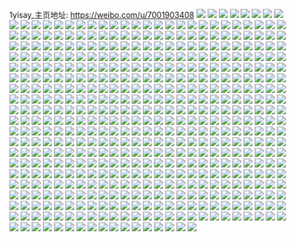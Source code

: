 1yisay_主页地址: https://weibo.com/u/7001903408 
![](https://wx4.sinaimg.cn/mw2000/007DRgVWly1h9e0rcj2iqj31401e00wy.jpg) 
![](https://wx4.sinaimg.cn/mw2000/007DRgVWly1h9e0rd3h8pj31401e0443.jpg) 
![](https://wx4.sinaimg.cn/mw2000/007DRgVWly1h9e0t2aoaij30k00zkade.jpg) 
![](https://wx4.sinaimg.cn/mw2000/007DRgVWly1h909vuwu9wj30u00skdhe.jpg) 
![](https://wx4.sinaimg.cn/mw2000/007DRgVWly1h8x9xl1dkmj30qo0qowiv.jpg) 
![](https://wx4.sinaimg.cn/mw2000/007DRgVWly1h8onwkuul0j31401hcqg7.jpg) 
![](https://wx4.sinaimg.cn/mw2000/007DRgVWly1h8onwn2ioaj30tu14ywrm.jpg) 
![](https://wx4.sinaimg.cn/mw2000/007DRgVWly1h8onwlxjo2j30xc18g7qh.jpg) 
![](https://wx4.sinaimg.cn/mw2000/007DRgVWly1h8co42f0lvj30u01hcdv7.jpg) 
![](https://wx4.sinaimg.cn/mw2000/007DRgVWly1h8ashjx0wzj31401e0162.jpg) 
![](https://wx4.sinaimg.cn/mw2000/007DRgVWly1h8ashns03cj31401e0ajj.jpg) 
![](https://wx4.sinaimg.cn/mw2000/007DRgVWly1h88gspnjqfj30yi22o1kx.jpg) 
![](https://wx4.sinaimg.cn/mw2000/007DRgVWly1h84tq9113fj32c0340u0y.jpg) 
![](https://wx4.sinaimg.cn/mw2000/007DRgVWly1h7hv8fp96gj30wo191wmm.jpg) 
![](https://wx4.sinaimg.cn/mw2000/007DRgVWly1h7hv6swrgej31901o0kjm.jpg) 
![](https://wx4.sinaimg.cn/mw2000/007DRgVWly1h7hv8fa1lnj30yi19danh.jpg) 
![](https://wx4.sinaimg.cn/mw2000/007DRgVWly1h7gsz0ck6wj30u01hcn00.jpg) 
![](https://wx4.sinaimg.cn/mw2000/007DRgVWly1h7gsyzr4hjj30u00vomyr.jpg) 
![](https://wx4.sinaimg.cn/mw2000/007DRgVWly1h7gsz23njtj30k00twab5.jpg) 
![](https://wx4.sinaimg.cn/mw2000/007DRgVWly1h7gszc2ti6j30tg1gcwne.jpg) 
![](https://wx4.sinaimg.cn/mw2000/007DRgVWly1h7c5nq9um5j30jg0jgjrk.jpg) 
![](https://wx4.sinaimg.cn/mw2000/007DRgVWly1h781n6wum4j30u01hc0tv.jpg) 
![](https://wx4.sinaimg.cn/mw2000/007DRgVWly1h781n7dhmjj31401e0q8q.jpg) 
![](https://wx4.sinaimg.cn/mw2000/007DRgVWly1h781nccl0rj30u01hcq4o.jpg) 
![](https://wx4.sinaimg.cn/mw2000/007DRgVWly1h6pol09ajsj30u01hcn4u.jpg) 
![](https://wx4.sinaimg.cn/mw2000/007DRgVWly1h6hjgfhw4ej30pj19dmxn.jpg) 
![](https://wx4.sinaimg.cn/mw2000/007DRgVWly1h6hjgggo42j30u01hc481.jpg) 
![](https://wx4.sinaimg.cn/mw2000/007DRgVWly1h6hjghm53rj32802yoami.jpg) 
![](https://wx4.sinaimg.cn/mw2000/007DRgVWly1h6hjhujoybj30yi22o4lm.jpg) 
![](https://wx4.sinaimg.cn/mw2000/007DRgVWly1h6gcskv2vxj30jf0i6gmo.jpg) 
![](https://wx4.sinaimg.cn/mw2000/007DRgVWly1h5yxyjf6r2j31401e0tb9.jpg) 
![](https://wx4.sinaimg.cn/mw2000/007DRgVWly1h5jfr66xfkj33402c0npd.jpg) 
![](https://wx4.sinaimg.cn/mw2000/007DRgVWly1h551e9pm31j32c0340npe.jpg) 
![](https://wx4.sinaimg.cn/mw2000/007DRgVWly1h51tt3uv2bj32c0340qv5.jpg) 
![](https://wx4.sinaimg.cn/mw2000/007DRgVWly1h4ql3nimakj30xc18gali.jpg) 
![](https://wx4.sinaimg.cn/mw2000/007DRgVWly1h4ql3qqfftj30xc18gala.jpg) 
![](https://wx4.sinaimg.cn/mw2000/007DRgVWly1h4ql3pn7v1j30xc16s7eq.jpg) 
![](https://wx4.sinaimg.cn/mw2000/007DRgVWly1h4ql3s3jigj30xc18g47j.jpg) 
![](https://wx4.sinaimg.cn/mw2000/007DRgVWly1h4n5m9ueswj31401hcqkb.jpg) 
![](https://wx4.sinaimg.cn/mw2000/007DRgVWly1h4n5mapu0sj30zk0zkn3s.jpg) 
![](https://wx4.sinaimg.cn/mw2000/007DRgVWly1h4n5mbrlksj3140140n5j.jpg) 
![](https://wx4.sinaimg.cn/mw2000/007DRgVWly1h4n5mgnsf2j3140140aho.jpg) 
![](https://wx4.sinaimg.cn/mw2000/007DRgVWly1h4i5nuzm8cj30wa0wawyi.jpg) 
![](https://wx4.sinaimg.cn/mw2000/007DRgVWly1h4i5nvcx8hj30wa0wags1.jpg) 
![](https://wx4.sinaimg.cn/mw2000/007DRgVWly1h4eukdxnrlj31o0190hdt.jpg) 
![](https://wx4.sinaimg.cn/mw2000/007DRgVWly1h4euk9ci7sj31o01901kx.jpg) 
![](https://wx4.sinaimg.cn/mw2000/007DRgVWly1h4eukhcthqj31o01901kx.jpg) 
![](https://wx4.sinaimg.cn/mw2000/007DRgVWly1h4eukj7i8gj31o0190aqz.jpg) 
![](https://wx4.sinaimg.cn/mw2000/007DRgVWly1h4eukm23ofj31o0190x4f.jpg) 
![](https://wx4.sinaimg.cn/mw2000/007DRgVWly1h4eukozbsej31o0190nmp.jpg) 
![](https://wx4.sinaimg.cn/mw2000/007DRgVWly1h4eukt9b85j31o0190hdt.jpg) 
![](https://wx4.sinaimg.cn/mw2000/007DRgVWly1h4268teva4j31401e00xl.jpg) 
![](https://wx4.sinaimg.cn/mw2000/007DRgVWly1h4268u1jq7j31401e0tfl.jpg) 
![](https://wx4.sinaimg.cn/mw2000/007DRgVWly1h4268szhadj31401dzah6.jpg) 
![](https://wx4.sinaimg.cn/mw2000/007DRgVWly1h4268uipibj31401e0q9x.jpg) 
![](https://wx4.sinaimg.cn/mw2000/007DRgVWly1h4268v9o5cj31401e0q9t.jpg) 
![](https://wx4.sinaimg.cn/mw2000/007DRgVWly1h426906frtj32dc1kwu0x.jpg) 
![](https://wx4.sinaimg.cn/mw2000/007DRgVWly1h40w6um2cmj31400u0750.jpg) 
![](https://wx4.sinaimg.cn/mw2000/007DRgVWly1h3zm6aq3mjj334022o7wk.jpg) 
![](https://wx4.sinaimg.cn/mw2000/007DRgVWly1h3wdscyr96j32c0340b2a.jpg) 
![](https://wx4.sinaimg.cn/mw2000/007DRgVWly1h3pzgg5g54j32402tc7wi.jpg) 
![](https://wx4.sinaimg.cn/mw2000/007DRgVWly1h3pzhreh6zj334022m1kz.jpg) 
![](https://wx4.sinaimg.cn/mw2000/007DRgVWly1h3pzg5x9ybj31sc2dsnpd.jpg) 
![](https://wx4.sinaimg.cn/mw2000/007DRgVWly1h3pzh0107qj32402vyb2a.jpg) 
![](https://wx4.sinaimg.cn/mw2000/007DRgVWly1h3o0cp0zj2j32c0340hdt.jpg) 
![](https://wx4.sinaimg.cn/mw2000/007DRgVWly1h3o0cq3lvcj32c02c07wh.jpg) 
![](https://wx4.sinaimg.cn/mw2000/007DRgVWly1h3hem9wocwj32ka1cee81.jpg) 
![](https://wx4.sinaimg.cn/mw2000/007DRgVWly1h3hemeqt6zj31zg1bn1kx.jpg) 
![](https://wx4.sinaimg.cn/mw2000/007DRgVWly1h3hem81nwnj364w3g9he0.jpg) 
![](https://wx4.sinaimg.cn/mw2000/007DRgVWly1h3henaeyarj364w3g9he7.jpg) 
![](https://wx4.sinaimg.cn/mw2000/007DRgVWly1h3a811dapkj30u0116tcv.jpg) 
![](https://wx4.sinaimg.cn/mw2000/007DRgVWly1h3a8121as2j30yh161wnq.jpg) 
![](https://wx4.sinaimg.cn/mw2000/007DRgVWly1h3a812scfpj30yh15a11w.jpg) 
![](https://wx4.sinaimg.cn/mw2000/007DRgVWly1h3a813a9wej30yi134jxp.jpg) 
![](https://wx4.sinaimg.cn/mw2000/007DRgVWly1h39c54qw2vj318w0u01kx.jpg) 
![](https://wx4.sinaimg.cn/mw2000/007DRgVWly1h39c57wjkij318w0u01kx.jpg) 
![](https://wx4.sinaimg.cn/mw2000/007DRgVWly1h39c50uqixj31sc2dsb29.jpg) 
![](https://wx4.sinaimg.cn/mw2000/007DRgVWly1h36xwto9sjj31401e0qkz.jpg) 
![](https://wx4.sinaimg.cn/mw2000/007DRgVWly1h36xwu483sj31401dvwku.jpg) 
![](https://wx4.sinaimg.cn/mw2000/007DRgVWly1h36xx24p32j32c0340u0x.jpg) 
![](https://wx4.sinaimg.cn/mw2000/007DRgVWly1h36xxbon2ij31sc2dsu0y.jpg) 
![](https://wx4.sinaimg.cn/mw2000/007DRgVWly1h316w92qxzj30g50hsgnk.jpg) 
![](https://wx4.sinaimg.cn/mw2000/007DRgVWly1h2wcqv72b5j312w0sdn5j.jpg) 
![](https://wx4.sinaimg.cn/mw2000/007DRgVWly1h2wcofw7brj31o00tvdmu.jpg) 
![](https://wx4.sinaimg.cn/mw2000/007DRgVWly1h2wcoffdlsj312w0owafo.jpg) 
![](https://wx4.sinaimg.cn/mw2000/007DRgVWly1h2jrpp56d7j32c0340x6q.jpg) 
![](https://wx4.sinaimg.cn/mw2000/007DRgVWly1h2jrpqthm6j32c0340x6p.jpg) 
![](https://wx4.sinaimg.cn/mw2000/007DRgVWly1h2hlm38vjxj31401e0qdm.jpg) 
![](https://wx4.sinaimg.cn/mw2000/007DRgVWly1h2hlllmfu3j31401e0k4q.jpg) 
![](https://wx4.sinaimg.cn/mw2000/007DRgVWly1h2hllor91xj31401e0qfg.jpg) 
![](https://wx4.sinaimg.cn/mw2000/007DRgVWly1h2hlliy1aej31401dvk31.jpg) 
![](https://wx4.sinaimg.cn/mw2000/007DRgVWly1h2hlm2n8uwj31401e0toi.jpg) 
![](https://wx4.sinaimg.cn/mw2000/007DRgVWly1h2hllnhafxj31401e0dnc.jpg) 
![](https://wx4.sinaimg.cn/mw2000/007DRgVWly1h2hlm1jqsoj31401e0q9l.jpg) 
![](https://wx4.sinaimg.cn/mw2000/007DRgVWly1h2hlm20g9wj31401e0dm9.jpg) 
![](https://wx4.sinaimg.cn/mw2000/007DRgVWly1h2hlm0ws5xj30yi22okjl.jpg) 
![](https://wx4.sinaimg.cn/mw2000/007DRgVWly1h2cwgy4louj32c03401kz.jpg) 
![](https://wx4.sinaimg.cn/mw2000/007DRgVWly1h23t1kqeryj3140140tdj.jpg) 
![](https://wx4.sinaimg.cn/mw2000/007DRgVWly1h23t1p7k6uj33344mou0z.jpg) 
![](https://wx4.sinaimg.cn/mw2000/007DRgVWly1h23t1k6lvrj31401400y2.jpg) 
![](https://wx4.sinaimg.cn/mw2000/007DRgVWly1h12mi340erj323u35s1ky.jpg) 
![](https://wx4.sinaimg.cn/mw2000/007DRgVWly1h12mi424otj335s23udy7.jpg) 
![](https://wx4.sinaimg.cn/mw2000/007DRgVWly1h12mi65mupj323u35su0x.jpg) 
![](https://wx4.sinaimg.cn/mw2000/007DRgVWly1h12mi8o7sij31zq2snau5.jpg) 
![](https://wx4.sinaimg.cn/mw2000/007DRgVWly1h12mi7tm9lj323u35shdt.jpg) 
![](https://wx4.sinaimg.cn/mw2000/007DRgVWly1h12mi9nbpoj323u35s4p7.jpg) 
![](https://wx4.sinaimg.cn/mw2000/007DRgVWly1h10y29z27nj334022ce85.jpg) 
![](https://wx4.sinaimg.cn/mw2000/007DRgVWly1h11d334rwxj334022c4qr.jpg) 
![](https://wx4.sinaimg.cn/mw2000/007DRgVWly1h11difzt4kj335s23kqv9.jpg) 
![](https://wx4.sinaimg.cn/mw2000/007DRgVWly1h11d37vh9wj34mo334npf.jpg) 
![](https://wx4.sinaimg.cn/mw2000/007DRgVWly1h0wsw2d1qoj31op32mwya.jpg) 
![](https://wx4.sinaimg.cn/mw2000/007DRgVWly1h0ono7vdybj323k35s4qr.jpg) 
![](https://wx4.sinaimg.cn/mw2000/007DRgVWly1h0haqn67z5j31q71pmdy8.jpg) 
![](https://wx4.sinaimg.cn/mw2000/007DRgVWly1h0haqlwm8aj31q82z0b29.jpg) 
![](https://wx4.sinaimg.cn/mw2000/007DRgVWly1h0haqpczb5j31q832ohdt.jpg) 
![](https://wx4.sinaimg.cn/mw2000/007DRgVWly1h0haqrv99oj31q82zxkjl.jpg) 
![](https://wx4.sinaimg.cn/mw2000/007DRgVWly1h0haquoqfdj31q832onpd.jpg) 
![](https://wx4.sinaimg.cn/mw2000/007DRgVWly1h0haqxxzmtj31q832oe81.jpg) 
![](https://wx4.sinaimg.cn/mw2000/007DRgVWly1h0hav8302ij31q832o4qs.jpg) 
![](https://wx4.sinaimg.cn/mw2000/007DRgVWly1h0havawmc6j31q832oe83.jpg) 
![](https://wx4.sinaimg.cn/mw2000/007DRgVWly1h0haverf3fj31q832ox6r.jpg) 
![](https://wx4.sinaimg.cn/mw2000/007DRgVWly1h0fmtivdvtj32u11q7u10.jpg) 
![](https://wx4.sinaimg.cn/mw2000/007DRgVWly1h0fmtv71ppj31jy21skjn.jpg) 
![](https://wx4.sinaimg.cn/mw2000/007DRgVWly1h0cpc34bd4j31ai0u0wqp.jpg) 
![](https://wx4.sinaimg.cn/mw2000/007DRgVWly1h0cpb6b4yrj318g1rgu0o.jpg) 
![](https://wx4.sinaimg.cn/mw2000/007DRgVWly1h0cpb7r1rtj318g1uo4qp.jpg) 
![](https://wx4.sinaimg.cn/mw2000/007DRgVWly1h0cpb9ahoaj31uo1504qp.jpg) 
![](https://wx4.sinaimg.cn/mw2000/007DRgVWly1h0cpb4qnvlj31kw23a4qp.jpg) 
![](https://wx4.sinaimg.cn/mw2000/007DRgVWly1gzcw2cn7c6j310w1o5njh.jpg) 
![](https://wx4.sinaimg.cn/mw2000/007DRgVWly1gzavecenorj33402c0hdu.jpg) 
![](https://wx4.sinaimg.cn/mw2000/007DRgVWly1gz8hieee8ej31pm2a6kjl.jpg) 
![](https://wx4.sinaimg.cn/mw2000/007DRgVWly1gz8hc8t928j31q22dinpd.jpg) 
![](https://wx4.sinaimg.cn/mw2000/007DRgVWly1gz8hcvif8yj32c03404qq.jpg) 
![](https://wx4.sinaimg.cn/mw2000/007DRgVWly1gz8hcu4geej32c02c07wi.jpg) 
![](https://wx4.sinaimg.cn/mw2000/007DRgVWly1gz8hc9tr62j31kw249e81.jpg) 
![](https://wx4.sinaimg.cn/mw2000/007DRgVWly1gz316zji0ej30zg1badmh.jpg) 
![](https://wx4.sinaimg.cn/mw2000/007DRgVWly1gz316i3f9mj31lr24ze81.jpg) 
![](https://wx4.sinaimg.cn/mw2000/007DRgVWly1gz316r79gtj31kw2dekjl.jpg) 
![](https://wx4.sinaimg.cn/mw2000/007DRgVWly1gywxgdweyaj32c02lgu0z.jpg) 
![](https://wx4.sinaimg.cn/mw2000/007DRgVWly1gy5f0sknpej30qo0wutag.jpg) 
![](https://wx4.sinaimg.cn/mw2000/007DRgVWly1gxvx173g0jj3334226hdx.jpg) 
![](https://wx4.sinaimg.cn/mw2000/007DRgVWly1gxvx1aqr1xj32xk26t1l0.jpg) 
![](https://wx4.sinaimg.cn/mw2000/007DRgVWly1gxvx1eykp2j3334226hdx.jpg) 
![](https://wx4.sinaimg.cn/mw2000/007DRgVWly1gxvx1hmpe9j3398272x6q.jpg) 
![](https://wx4.sinaimg.cn/mw2000/007DRgVWly1gxvx1w0gfyj36y04mox75.jpg) 
![](https://wx4.sinaimg.cn/mw2000/007DRgVWly1gxvx218t8aj330q27knph.jpg) 
![](https://wx4.sinaimg.cn/mw2000/007DRgVWly1gxvx2fa3ibj34mo334e8c.jpg) 
![](https://wx4.sinaimg.cn/mw2000/007DRgVWly1gxvx2iiaq7j32p81rw7wi.jpg) 
![](https://wx4.sinaimg.cn/mw2000/007DRgVWly1gxvx2m0pw4j34mo334x6q.jpg) 
![](https://wx4.sinaimg.cn/mw2000/007DRgVWly1gxvx2nx1oij32bc1qinpd.jpg) 
![](https://wx4.sinaimg.cn/mw2000/007DRgVWly1gxtvrfjaa8j32c03407wi.jpg) 
![](https://wx4.sinaimg.cn/mw2000/007DRgVWly1gxtvrd6xs5j30q30sgwia.jpg) 
![](https://wx4.sinaimg.cn/mw2000/007DRgVWly1gxp6u64jefj322o2t0qv5.jpg) 
![](https://wx4.sinaimg.cn/mw2000/007DRgVWly1gxp6ua351sj322o2mcqv5.jpg) 
![](https://wx4.sinaimg.cn/mw2000/007DRgVWly1gxp6ufsqcaj322o340x6p.jpg) 
![](https://wx4.sinaimg.cn/mw2000/007DRgVWly1gxp6urr2zkj322o3401ky.jpg) 
![](https://wx4.sinaimg.cn/mw2000/007DRgVWly1gxp6ulu4mtj322o3404qq.jpg) 
![](https://wx4.sinaimg.cn/mw2000/007DRgVWly1gxp6uxc3hrj334022oqv5.jpg) 
![](https://wx4.sinaimg.cn/mw2000/007DRgVWly1gxj7y5b874j30on0onaek.jpg) 
![](https://wx4.sinaimg.cn/mw2000/007DRgVWly1gxj7y4z74wj31bi1jm1kx.jpg) 
![](https://wx4.sinaimg.cn/mw2000/007DRgVWly1gxj7y5l7mrj30zk1ben08.jpg) 
![](https://wx4.sinaimg.cn/mw2000/007DRgVWly1gxj7y62ig4j30u01uodpi.jpg) 
![](https://wx4.sinaimg.cn/mw2000/007DRgVWly1gxj805kynaj32c03404qr.jpg) 
![](https://wx4.sinaimg.cn/mw2000/007DRgVWly1gxj81shn1hj30u01uogtf.jpg) 
![](https://wx4.sinaimg.cn/mw2000/007DRgVWly1gwykttnlpxj32c0340b2a.jpg) 
![](https://wx4.sinaimg.cn/mw2000/007DRgVWly1gwykqhs6wpj32c0340u0x.jpg) 
![](https://wx4.sinaimg.cn/mw2000/007DRgVWly1gwyktwjq48j32c02c07wi.jpg) 
![](https://wx4.sinaimg.cn/mw2000/007DRgVWly1gwykqlgptjj3248340qv6.jpg) 
![](https://wx4.sinaimg.cn/mw2000/007DRgVWly1gwykqndhnjj32c0204b29.jpg) 
![](https://wx4.sinaimg.cn/mw2000/007DRgVWly1gwykqqeo2xj33402c0npe.jpg) 
![](https://wx4.sinaimg.cn/mw2000/007DRgVWly1gwyktz6gi8j32c02c0e82.jpg) 
![](https://wx4.sinaimg.cn/mw2000/007DRgVWly1gwyku1882sj32c03407wj.jpg) 
![](https://wx4.sinaimg.cn/mw2000/007DRgVWly1gwyku2zak6j32c0340npe.jpg) 
![](https://wx4.sinaimg.cn/mw2000/007DRgVWly1gwyku5g9s4j32c0340b2a.jpg) 
![](https://wx4.sinaimg.cn/mw2000/007DRgVWly1gwyku6qntsj32c0340b29.jpg) 
![](https://wx4.sinaimg.cn/mw2000/007DRgVWly1gwyku91ikyj32c02c0b2a.jpg) 
![](https://wx4.sinaimg.cn/mw2000/007DRgVWly1gwykucyo4bj333n2bqnph.jpg) 
![](https://wx4.sinaimg.cn/mw2000/007DRgVWly1gwykuekh4tj32c02c0npd.jpg) 
![](https://wx4.sinaimg.cn/mw2000/007DRgVWly1gwykuiibo6j33402c0kjn.jpg) 
![](https://wx4.sinaimg.cn/mw2000/007DRgVWly1gwykut0mrbj33402c0kjn.jpg) 
![](https://wx4.sinaimg.cn/mw2000/007DRgVWly1gwykuv1s97j32c0340hdt.jpg) 
![](https://wx4.sinaimg.cn/mw2000/007DRgVWly1gwreglove2j30u0140nbn.jpg) 
![](https://wx4.sinaimg.cn/mw2000/007DRgVWly1gwregjkhzjj32c02c0x6q.jpg) 
![](https://wx4.sinaimg.cn/mw2000/007DRgVWly1gwrefrak6uj32c0340x6r.jpg) 
![](https://wx4.sinaimg.cn/mw2000/007DRgVWly1gwregmsuevj31400u0aju.jpg) 
![](https://wx4.sinaimg.cn/mw2000/007DRgVWly1gwrego5yj8j31400u07ix.jpg) 
![](https://wx4.sinaimg.cn/mw2000/007DRgVWly1gwregprlcrj311t0u0qj3.jpg) 
![](https://wx4.sinaimg.cn/mw2000/007DRgVWly1gwregqk189j30u00u0gyy.jpg) 
![](https://wx4.sinaimg.cn/mw2000/007DRgVWly1gwregr9o6aj31400u0qgl.jpg) 
![](https://wx4.sinaimg.cn/mw2000/007DRgVWly1gwregrvdyuj31400u0k1g.jpg) 
![](https://wx4.sinaimg.cn/mw2000/007DRgVWly1gwpx2s8hldj30qo0la0uc.jpg) 
![](https://wx4.sinaimg.cn/mw2000/007DRgVWly1gwpx11gje7j315o1qi4qp.jpg) 
![](https://wx4.sinaimg.cn/mw2000/007DRgVWly1gwj4v0czmjj32c0340e84.jpg) 
![](https://wx4.sinaimg.cn/mw2000/007DRgVWly1gwj4v5yvwdj32c02c0b2b.jpg) 
![](https://wx4.sinaimg.cn/mw2000/007DRgVWly1gwj4v92bl6j32c0340e83.jpg) 
![](https://wx4.sinaimg.cn/mw2000/007DRgVWly1gwbgwb682ej31sc1sce81.jpg) 
![](https://wx4.sinaimg.cn/mw2000/007DRgVWly1gwbgwcvr95j31sc1sckjl.jpg) 
![](https://wx4.sinaimg.cn/mw2000/007DRgVWly1gwbgweppp0j31sc1scb29.jpg) 
![](https://wx4.sinaimg.cn/mw2000/007DRgVWly1gwbgwgc1bzj31sc1scqv5.jpg) 
![](https://wx4.sinaimg.cn/mw2000/007DRgVWly1gwbgwhqg74j31sc1scnpd.jpg) 
![](https://wx4.sinaimg.cn/mw2000/007DRgVWly1gwbgwipoc9j31sc1scnpd.jpg) 
![](https://wx4.sinaimg.cn/mw2000/007DRgVWly1gwbgwjq1dbj31sc1sce81.jpg) 
![](https://wx4.sinaimg.cn/mw2000/007DRgVWly1gwbgwkxor8j31sc1scu0x.jpg) 
![](https://wx4.sinaimg.cn/mw2000/007DRgVWly1gwbgwma3vmj31sc1scnpd.jpg) 
![](https://wx4.sinaimg.cn/mw2000/007DRgVWly1gwaa8o9lhlj32c02c01ky.jpg) 
![](https://wx4.sinaimg.cn/mw2000/007DRgVWly1gwaa8qzc70j31sc2ds1ky.jpg) 
![](https://wx4.sinaimg.cn/mw2000/007DRgVWly1gw90b2rkynj32c02c0kjm.jpg) 
![](https://wx4.sinaimg.cn/mw2000/007DRgVWly1gw9wk7cwqbj32c0340b2b.jpg) 
![](https://wx4.sinaimg.cn/mw2000/007DRgVWly1gw90b5tsddj32c02c0kjm.jpg) 
![](https://wx4.sinaimg.cn/mw2000/007DRgVWly1gw9xedwtd8j30u00u0jxh.jpg) 
![](https://wx4.sinaimg.cn/mw2000/007DRgVWly1gw9x3uh3gvj31sc2dsx6p.jpg) 
![](https://wx4.sinaimg.cn/mw2000/007DRgVWly1gw9wki0etgj31sc2dsu0x.jpg) 
![](https://wx4.sinaimg.cn/mw2000/007DRgVWly1gw9wk8cf70j30zk0qon87.jpg) 
![](https://wx4.sinaimg.cn/mw2000/007DRgVWly1gw9xdhh85kj30zk0qo121.jpg) 
![](https://wx4.sinaimg.cn/mw2000/007DRgVWly1gw3g5aeu4dj32c034n4qq.jpg) 
![](https://wx4.sinaimg.cn/mw2000/007DRgVWly1gw3g5eeyepj32c02c0npe.jpg) 
![](https://wx4.sinaimg.cn/mw2000/007DRgVWly1gw3g5jtvhhj32c02c0x6q.jpg) 
![](https://wx4.sinaimg.cn/mw2000/007DRgVWly1gw3g5r0rcij31sa2dsu0x.jpg) 
![](https://wx4.sinaimg.cn/mw2000/007DRgVWly1gw3g6bi1taj32c02c0x6q.jpg) 
![](https://wx4.sinaimg.cn/mw2000/007DRgVWly1gw3g6fb0w1j32c02c0e82.jpg) 
![](https://wx4.sinaimg.cn/mw2000/007DRgVWly1gvpo9ixy7aj60qc19jwiy02.jpg) 
![](https://wx4.sinaimg.cn/mw2000/007DRgVWly1gvhfg7owl7j62c0340npe02.jpg) 
![](https://wx4.sinaimg.cn/mw2000/007DRgVWly1gvexfkwq9pj62c02xbe8302.jpg) 
![](https://wx4.sinaimg.cn/mw2000/007DRgVWly1gvdydknuuwj60xc8e1u0z02.jpg) 
![](https://wx4.sinaimg.cn/mw2000/007DRgVWly1gvdydm1v64j60xc3uwnpd02.jpg) 
![](https://wx4.sinaimg.cn/mw2000/007DRgVWly1gvdydohq1kj32c0256kjl.jpg) 
![](https://wx4.sinaimg.cn/mw2000/007DRgVWly1gvdydrm12pj62c022ex6q02.jpg) 
![](https://wx4.sinaimg.cn/mw2000/007DRgVWly1gvcopsdrttj60qo0u5q6b02.jpg) 
![](https://wx4.sinaimg.cn/mw2000/007DRgVWly1gvcopfxrkij62bo2obe8102.jpg) 
![](https://wx4.sinaimg.cn/mw2000/007DRgVWly1gvbiqsouu2j60xc230e7u02.jpg) 
![](https://wx4.sinaimg.cn/mw2000/007DRgVWly1gvbiqry7vsj60xc1e0qd202.jpg) 
![](https://wx4.sinaimg.cn/mw2000/007DRgVWly1gvbirn6cgrj63402c04qs02.jpg) 
![](https://wx4.sinaimg.cn/mw2000/007DRgVWly1gvbiqwhq9wj62022uox6p02.jpg) 
![](https://wx4.sinaimg.cn/mw2000/007DRgVWly1gvbirh72k2j62c033zb2a02.jpg) 
![](https://wx4.sinaimg.cn/mw2000/007DRgVWly1gvbir0pjx6j624m2uo7wj02.jpg) 
![](https://wx4.sinaimg.cn/mw2000/007DRgVWly1gvbir3p4ddj62c02m2hdu02.jpg) 
![](https://wx4.sinaimg.cn/mw2000/007DRgVWly1gvbisc6ob9j62c0340qv502.jpg) 
![](https://wx4.sinaimg.cn/mw2000/007DRgVWly1gvbiqqhwg0j61y82ibqv502.jpg) 
![](https://wx4.sinaimg.cn/mw2000/007DRgVWly1gvbir54i2oj62o03k01ky02.jpg) 
![](https://wx4.sinaimg.cn/mw2000/007DRgVWly1gv6mw61c0mj61o0190k5402.jpg) 
![](https://wx4.sinaimg.cn/mw2000/007DRgVWly1guzqoz2slcj62c0340npd02.jpg) 
![](https://wx4.sinaimg.cn/mw2000/007DRgVWly1guzqososjcj61sc2ds7wh02.jpg) 
![](https://wx4.sinaimg.cn/mw2000/007DRgVWly1guzqoqfrilj62bz32xkjm02.jpg) 
![](https://wx4.sinaimg.cn/mw2000/007DRgVWly1guzqpchk7qj63402c0e8302.jpg) 
![](https://wx4.sinaimg.cn/mw2000/007DRgVWly1guzqp26ldzj62c0340b2a02.jpg) 
![](https://wx4.sinaimg.cn/mw2000/007DRgVWly1guzqp7ezqnj63402c07wj02.jpg) 
![](https://wx4.sinaimg.cn/mw2000/007DRgVWly1guom1sgomvj60xc23014x02.jpg) 
![](https://wx4.sinaimg.cn/mw2000/007DRgVWly1gu2mik1kfpj615y1e51bk02.jpg) 
![](https://wx4.sinaimg.cn/mw2000/007DRgVWly1gu148pznn3j61o0190e0y02.jpg) 
![](https://wx4.sinaimg.cn/mw2000/007DRgVWly1gu148r0joij61o0190avx02.jpg) 
![](https://wx4.sinaimg.cn/mw2000/007DRgVWly1gu148td3rtj61o0190e5b02.jpg) 
![](https://wx4.sinaimg.cn/mw2000/007DRgVWly1gtumnvmpicj61sa2941ky02.jpg) 
![](https://wx4.sinaimg.cn/mw2000/007DRgVWly1gtumnjnt1oj61400u0dpd02.jpg) 
![](https://wx4.sinaimg.cn/mw2000/007DRgVWly1gtumnkdsb2j60u0140n6r02.jpg) 
![](https://wx4.sinaimg.cn/mw2000/007DRgVWly1gtumo7glkqj62o03k0u0y02.jpg) 
![](https://wx4.sinaimg.cn/mw2000/007DRgVWly1gtumnzzpj4j61mc25sb2a02.jpg) 
![](https://wx4.sinaimg.cn/mw2000/007DRgVWly1gtumo3wn7wj61sa2dse8202.jpg) 
![](https://wx4.sinaimg.cn/mw2000/007DRgVWly1gtq0sdtohsj61sa2dr1ky02.jpg) 
![](https://wx4.sinaimg.cn/mw2000/007DRgVWly1gtehx9c5xrj60u014045b02.jpg) 
![](https://wx4.sinaimg.cn/mw2000/007DRgVWly1gt1fbtyyl8j32ao1j47wh.jpg) 
![](https://wx4.sinaimg.cn/mw2000/007DRgVWly1gvig9nza9qj61cx2anb0e02.jpg) 
![](https://wx4.sinaimg.cn/mw2000/007DRgVWly1gvigaamfz6j60ku0vt7a702.jpg) 
![](https://wx4.sinaimg.cn/mw2000/007DRgVWly1gsu9c48g23j32c02p27wi.jpg) 
![](https://wx4.sinaimg.cn/mw2000/007DRgVWly1gsu9c778suj32c02wge82.jpg) 
![](https://wx4.sinaimg.cn/mw2000/007DRgVWly1gsu9bt6urbj32o03k0qv6.jpg) 
![](https://wx4.sinaimg.cn/mw2000/007DRgVWly1gsu9bv870yj32c02c0qv6.jpg) 
![](https://wx4.sinaimg.cn/mw2000/007DRgVWly1gsu9byzzjdj32ds1scqv5.jpg) 
![](https://wx4.sinaimg.cn/mw2000/007DRgVWly1gsu9bznd6pj60u00u07cj02.jpg) 
![](https://wx4.sinaimg.cn/mw2000/007DRgVWly1gsu9c1h0e9j32c02c0x6p.jpg) 
![](https://wx4.sinaimg.cn/mw2000/007DRgVWly1gsu9cbrgeoj31sa2dpx6p.jpg) 
![](https://wx4.sinaimg.cn/mw2000/007DRgVWly1gsu9cde1xtj33k02o01ky.jpg) 
![](https://wx4.sinaimg.cn/mw2000/007DRgVWly1gsi0p8jktlj334026qhdu.jpg) 
![](https://wx4.sinaimg.cn/mw2000/007DRgVWly1gskendcjtkj32ds1sc1ky.jpg) 
![](https://wx4.sinaimg.cn/mw2000/007DRgVWly1gskenef4hcj30u014047l.jpg) 
![](https://wx4.sinaimg.cn/mw2000/007DRgVWly1gskengimc9j31sc2ds1kx.jpg) 
![](https://wx4.sinaimg.cn/mw2000/007DRgVWly1gsl8svn41fj30u0140wka.jpg) 
![](https://wx4.sinaimg.cn/mw2000/007DRgVWly1gsl8su5r4wj33402c0b29.jpg) 
![](https://wx4.sinaimg.cn/mw2000/007DRgVWly1gsgb0gicphj31sa2drnpg.jpg) 
![](https://wx4.sinaimg.cn/mw2000/007DRgVWly1gsgb0aga8wj31sa2ex7wk.jpg) 
![](https://wx4.sinaimg.cn/mw2000/007DRgVWly1gsgb0by4ygj31sa2dse84.jpg) 
![](https://wx4.sinaimg.cn/mw2000/007DRgVWly1gsgb0jttecj31sc2ds1ky.jpg) 
![](https://wx4.sinaimg.cn/mw2000/007DRgVWly1gsgb0eubpjj31sa27y7wj.jpg) 
![](https://wx4.sinaimg.cn/mw2000/007DRgVWly1gsgb0hwzf8j31sa2ds7wk.jpg) 
![](https://wx4.sinaimg.cn/mw2000/007DRgVWly1gsgb0dk8j3j31sa2ds7wk.jpg) 
![](https://wx4.sinaimg.cn/mw2000/007DRgVWly1gsgb0iz4evj31sc2ds1ky.jpg) 
![](https://wx4.sinaimg.cn/mw2000/007DRgVWly1gsgb0l096xj31sc2dshdt.jpg) 
![](https://wx4.sinaimg.cn/mw2000/007DRgVWly1gsgb0mgcb3j31sa2ds1l0.jpg) 
![](https://wx4.sinaimg.cn/mw2000/007DRgVWly1gsfnw9yy72j31sc2dse85.jpg) 
![](https://wx4.sinaimg.cn/mw2000/007DRgVWly1gse0jn71ffj31sa2dskjo.jpg) 
![](https://wx4.sinaimg.cn/mw2000/007DRgVWly1gse0jyzluoj62c03407wi02.jpg) 
![](https://wx4.sinaimg.cn/mw2000/007DRgVWly1gse86w5crij31sa23hqv7.jpg) 
![](https://wx4.sinaimg.cn/mw2000/007DRgVWly1gsc8ibngidj30u00hbjub.jpg) 
![](https://wx4.sinaimg.cn/mw2000/007DRgVWly1gsc8ibwvwcj31120kuqd5.jpg) 
![](https://wx4.sinaimg.cn/mw2000/007DRgVWly1gsc8idn86aj33342bc1ky.jpg) 
![](https://wx4.sinaimg.cn/mw2000/007DRgVWly1gsc8ik23lij33402c0kjo.jpg) 
![](https://wx4.sinaimg.cn/mw2000/007DRgVWly1gsc8ikxb3bj31jk0tx47c.jpg) 
![](https://wx4.sinaimg.cn/mw2000/007DRgVWly1gsc8k4cktrj30qo13ggq7.jpg) 
![](https://wx4.sinaimg.cn/mw2000/007DRgVWly1gs9qemz79vj30zk1i74qp.jpg) 
![](https://wx4.sinaimg.cn/mw2000/007DRgVWly1gs9qc9zfjdj32c02c01kz.jpg) 
![](https://wx4.sinaimg.cn/mw2000/007DRgVWly1gs8w2u0jz5j32c0340qva.jpg) 
![](https://wx4.sinaimg.cn/mw2000/007DRgVWly1gs8wvmzv7oj32hu1tnqv7.jpg) 
![](https://wx4.sinaimg.cn/mw2000/007DRgVWly1gs8w40ltvvj32c0340x6r.jpg) 
![](https://wx4.sinaimg.cn/mw2000/007DRgVWly1gs8wx283mjj3266340e85.jpg) 
![](https://wx4.sinaimg.cn/mw2000/007DRgVWly1gs8w3sxbntj32bk3401l1.jpg) 
![](https://wx4.sinaimg.cn/mw2000/007DRgVWly1gs8wvfahl5j32c0340hdv.jpg) 
![](https://wx4.sinaimg.cn/mw2000/007DRgVWly1gs8wvkisy7j32c03407wl.jpg) 
![](https://wx4.sinaimg.cn/mw2000/007DRgVWly1gs2zbsdfwzj32c03401kz.jpg) 
![](https://wx4.sinaimg.cn/mw2000/007DRgVWly1gs1skolkfmj33402c0kjl.jpg) 
![](https://wx4.sinaimg.cn/mw2000/007DRgVWly1gs1skqth3fj33402c0b29.jpg) 
![](https://wx4.sinaimg.cn/mw2000/007DRgVWly1gs1sks5y5qj33402c0ndc.jpg) 
![](https://wx4.sinaimg.cn/mw2000/007DRgVWly1gs1skw1j7zj33402c0u0x.jpg) 
![](https://wx4.sinaimg.cn/mw2000/007DRgVWly1gs0ct0zomwj62c0340b2b02.jpg) 
![](https://wx4.sinaimg.cn/mw2000/007DRgVWly1gs0ct5j6anj32c03404qt.jpg) 
![](https://wx4.sinaimg.cn/mw2000/007DRgVWly1gs0ct9p82jj32c03407wk.jpg) 
![](https://wx4.sinaimg.cn/mw2000/007DRgVWly1grw0hqzdbfj31sc2dshdv.jpg) 
![](https://wx4.sinaimg.cn/mw2000/007DRgVWly1grw0hlydcrj62wr2c0hdx02.jpg) 
![](https://wx4.sinaimg.cn/mw2000/007DRgVWly1grw0hwygzuj334022o4qu.jpg) 
![](https://wx4.sinaimg.cn/mw2000/007DRgVWly1grw0ifsndhj30ye0u00y9.jpg) 
![](https://wx4.sinaimg.cn/mw2000/007DRgVWly1grw0i1xtjoj32c02egu0y.jpg) 
![](https://wx4.sinaimg.cn/mw2000/007DRgVWly1grw0i5qyogj334034pb2c.jpg) 
![](https://wx4.sinaimg.cn/mw2000/007DRgVWly1grw0i9ogp0j31r0340b2b.jpg) 
![](https://wx4.sinaimg.cn/mw2000/007DRgVWly1grw0ip7vl7j329d340e85.jpg) 
![](https://wx4.sinaimg.cn/mw2000/007DRgVWly1grw0ibpu6rj32ps1h77wi.jpg) 
![](https://wx4.sinaimg.cn/mw2000/007DRgVWly1grw0iexnh5j33401r0kjn.jpg) 
![](https://wx4.sinaimg.cn/mw2000/007DRgVWly1grw0ikalyhj33402c0npg.jpg) 
![](https://wx4.sinaimg.cn/mw2000/007DRgVWly1grpzzaepfpj32c02c0b2c.jpg) 
![](https://wx4.sinaimg.cn/mw2000/007DRgVWly1grpzze0w9dj32c02c04qr.jpg) 
![](https://wx4.sinaimg.cn/mw2000/007DRgVWly1grq0765dmbj32c02c0b2d.jpg) 
![](https://wx4.sinaimg.cn/mw2000/007DRgVWly1grq4a5vw01j30wi1yckjt.jpg) 
![](https://wx4.sinaimg.cn/mw2000/007DRgVWly1grq07alv7sj32c02c07wk.jpg) 
![](https://wx4.sinaimg.cn/mw2000/007DRgVWly1grq07etqbbj62c0340hdw02.jpg) 
![](https://wx4.sinaimg.cn/mw2000/007DRgVWly1grq07hq095j32c03407wj.jpg) 
![](https://wx4.sinaimg.cn/mw2000/007DRgVWly1grq4a01wztj32c027qb2c.jpg) 
![](https://wx4.sinaimg.cn/mw2000/007DRgVWly1grq77s1o1vj32c02c04qs.jpg) 
![](https://wx4.sinaimg.cn/mw2000/007DRgVWly1grrh3b16nwj32c0340b2d.jpg) 
![](https://wx4.sinaimg.cn/mw2000/007DRgVWly1grmu3ds9gfj31sc2dqnpg.jpg) 
![](https://wx4.sinaimg.cn/mw2000/007DRgVWly1grmu3ge68gj32c02c0x6s.jpg) 
![](https://wx4.sinaimg.cn/mw2000/007DRgVWly1grmu3j2tbsj32bk340kjo.jpg) 
![](https://wx4.sinaimg.cn/mw2000/007DRgVWly1gredidwkm0j32c02c0kjo.jpg) 
![](https://wx4.sinaimg.cn/mw2000/007DRgVWly1gr4bdeop43j618g1vkkjl02.jpg) 
![](https://wx4.sinaimg.cn/mw2000/007DRgVWly1gqx9ijm66jj32bk340qv7.jpg) 
![](https://wx4.sinaimg.cn/mw2000/007DRgVWly1gqx9ingst5j32b6340x6r.jpg) 
![](https://wx4.sinaimg.cn/mw2000/007DRgVWly1gqxanoo05fj33402c0e86.jpg) 
![](https://wx4.sinaimg.cn/mw2000/007DRgVWly1gqxanrd2twj33402c0b2e.jpg) 
![](https://wx4.sinaimg.cn/mw2000/007DRgVWly1gqx9kdge14j32bg2bg4qr.jpg) 
![](https://wx4.sinaimg.cn/mw2000/007DRgVWly1gqbad3zdmnj32452z77wk.jpg) 
![](https://wx4.sinaimg.cn/mw2000/007DRgVWly1gqbad6rbksj32c0340hdz.jpg) 
![](https://wx4.sinaimg.cn/mw2000/007DRgVWly1gqbad88a94j31rw25lhdv.jpg) 
![](https://wx4.sinaimg.cn/mw2000/007DRgVWly1gqbadcmdq3j32c02c04qy.jpg) 
![](https://wx4.sinaimg.cn/mw2000/007DRgVWly1gqe9gwwljcj31w61w64qq.jpg) 
![](https://wx4.sinaimg.cn/mw2000/007DRgVWly1gqe9gv0mc9j32c03401l0.jpg) 
![](https://wx4.sinaimg.cn/mw2000/007DRgVWly1gq66ldij3zj32c02c0u0x.jpg) 
![](https://wx4.sinaimg.cn/mw2000/007DRgVWly1gq66l9kgg2j31sc1sckjm.jpg) 
![](https://wx4.sinaimg.cn/mw2000/007DRgVWly1gq66lhe809j32c0340e86.jpg) 
![](https://wx4.sinaimg.cn/mw2000/007DRgVWly1gq66lnhhxpj32c02c0hdt.jpg) 
![](https://wx4.sinaimg.cn/mw2000/007DRgVWly1gq66lc31pgj30v91jkdsb.jpg) 
![](https://wx4.sinaimg.cn/mw2000/007DRgVWly1gq66lma06pj33402c07wj.jpg) 
![](https://wx4.sinaimg.cn/mw2000/007DRgVWly1gq66le1d0vj30v90v9wrd.jpg) 
![](https://wx4.sinaimg.cn/mw2000/007DRgVWly1gq66lkrowgj30v91jkkcj.jpg) 
![](https://wx4.sinaimg.cn/mw2000/007DRgVWly1gq66lesf2jj30u01407us.jpg) 
![](https://wx4.sinaimg.cn/mw2000/007DRgVWly1gq66lilvo5j32c02c0kjl.jpg) 
![](https://wx4.sinaimg.cn/mw2000/007DRgVWly1gq66ljarxoj30v91jkqgg.jpg) 
![](https://wx4.sinaimg.cn/mw2000/007DRgVWly1gq66lk9wo8j30v91jktrx.jpg) 
![](https://wx4.sinaimg.cn/mw2000/007DRgVWly1gq66lohbabj32c02c07wh.jpg) 
![](https://wx4.sinaimg.cn/mw2000/007DRgVWly1gpzlozq65hj31jk223e83.jpg) 
![](https://wx4.sinaimg.cn/mw2000/007DRgVWly1gpzloox5dvj32c0340u11.jpg) 
![](https://wx4.sinaimg.cn/mw2000/007DRgVWly1gpzlolp5a5j30u00u0wtj.jpg) 
![](https://wx4.sinaimg.cn/mw2000/007DRgVWly1gpzlos35b9j32c0340x6t.jpg) 
![](https://wx4.sinaimg.cn/mw2000/007DRgVWly1gq1p4co1snj32c0340u11.jpg) 
![](https://wx4.sinaimg.cn/mw2000/007DRgVWly1gq1p1jv7tsj32dc35sx6t.jpg) 
![](https://wx4.sinaimg.cn/mw2000/007DRgVWly1gpxmfrnkmdj31sc2dshdv.jpg) 
![](https://wx4.sinaimg.cn/mw2000/007DRgVWly1gpxmftq8arj31sc2dsb2b.jpg) 
![](https://wx4.sinaimg.cn/mw2000/007DRgVWly1gpxmfwdphjj31sa2drx6r.jpg) 
![](https://wx4.sinaimg.cn/mw2000/007DRgVWly1gpxmfythk7j31sa2c3x6r.jpg) 
![](https://wx4.sinaimg.cn/mw2000/007DRgVWly1gprpijxavuj32c02c0npf.jpg) 
![](https://wx4.sinaimg.cn/mw2000/007DRgVWly1gprpj9nwysj32c02c0x6s.jpg) 
![](https://wx4.sinaimg.cn/mw2000/007DRgVWly1gprpifld8tj32c023g4qr.jpg) 
![](https://wx4.sinaimg.cn/mw2000/007DRgVWly1gprpiwmsdij32c03407wn.jpg) 
![](https://wx4.sinaimg.cn/mw2000/007DRgVWly1gprpj3d4rqj32c0340u11.jpg) 
![](https://wx4.sinaimg.cn/mw2000/007DRgVWly1gprpip22ayj32c02c0hdu.jpg) 
![](https://wx4.sinaimg.cn/mw2000/007DRgVWly1gplk9wwjzvj32c0340b2e.jpg) 
![](https://wx4.sinaimg.cn/mw2000/007DRgVWly1gplk9c94o5j32c0340ash.jpg) 
![](https://wx4.sinaimg.cn/mw2000/007DRgVWly1gpm1g14ebsj31sc2dskjn.jpg) 
![](https://wx4.sinaimg.cn/mw2000/007DRgVWly1gplk9r1o0yj32c0340u13.jpg) 
![](https://wx4.sinaimg.cn/mw2000/007DRgVWly1gplqem3tobj31sc2dqqv7.jpg) 
![](https://wx4.sinaimg.cn/mw2000/007DRgVWly1gplqei819uj30u01404hn.jpg) 
![](https://wx4.sinaimg.cn/mw2000/007DRgVWly1gpm1ar5betj31sc1sc7wi.jpg) 
![](https://wx4.sinaimg.cn/mw2000/007DRgVWly1gpltkwbtjuj30u01400yz.jpg) 
![](https://wx4.sinaimg.cn/mw2000/007DRgVWly1gpm1bwagxij31sc2dqx6r.jpg) 
![](https://wx4.sinaimg.cn/mw2000/007DRgVWly1gpijs8w5dkj31sa2dskjo.jpg) 
![](https://wx4.sinaimg.cn/mw2000/007DRgVWly1gpijrubshpj31sa21dx6p.jpg) 
![](https://wx4.sinaimg.cn/mw2000/007DRgVWly1gpijrrawq0j31sc1sc1kz.jpg) 
![](https://wx4.sinaimg.cn/mw2000/007DRgVWly1gpijrx0jn4j31sa2dskjl.jpg) 
![](https://wx4.sinaimg.cn/mw2000/007DRgVWly1gpijrzmwjij32c02c0npd.jpg) 
![](https://wx4.sinaimg.cn/mw2000/007DRgVWly1gpijs44wrfj31sa2dfu0z.jpg) 
![](https://wx4.sinaimg.cn/mw2000/007DRgVWly1gpcu9h22flj32c0340u10.jpg) 
![](https://wx4.sinaimg.cn/mw2000/007DRgVWly1gpcu9j73ktj32c02c04qq.jpg) 
![](https://wx4.sinaimg.cn/mw2000/007DRgVWly1gpdq9wl49ij33403404qw.jpg) 
![](https://wx4.sinaimg.cn/mw2000/007DRgVWly1gpcu9m2g6oj32c0340qv6.jpg) 
![](https://wx4.sinaimg.cn/mw2000/007DRgVWly1gpdq7yi1cnj32c0340kjp.jpg) 
![](https://wx4.sinaimg.cn/mw2000/007DRgVWly1gpcu9ut22vj33k02o0qv6.jpg) 
![](https://wx4.sinaimg.cn/mw2000/007DRgVWly1gpdpsrf9loj32c03404qu.jpg) 
![](https://wx4.sinaimg.cn/mw2000/007DRgVWly1gpdpswapokj31sa2dskjm.jpg) 
![](https://wx4.sinaimg.cn/mw2000/007DRgVWly1gpdqd7lghfj32b13404qs.jpg) 
![](https://wx4.sinaimg.cn/mw2000/007DRgVWly1gp5mh6ysnnj32ds1scu0z.jpg) 
![](https://wx4.sinaimg.cn/mw2000/007DRgVWly1gp5mha3gsqj32ds1sc4qr.jpg) 
![](https://wx4.sinaimg.cn/mw2000/007DRgVWly1gp5mhe7ieej32c02c04qr.jpg) 
![](https://wx4.sinaimg.cn/mw2000/007DRgVWly1gp5mhi8l43j32ds1scx6r.jpg) 
![](https://wx4.sinaimg.cn/mw2000/007DRgVWly1gp5mhrit02j32c02c0u0z.jpg) 
![](https://wx4.sinaimg.cn/mw2000/007DRgVWly1gp5mi08qcej32c02c0qv6.jpg) 
![](https://wx4.sinaimg.cn/mw2000/007DRgVWly1gp5mhnhi3wj32c03407wm.jpg) 
![](https://wx4.sinaimg.cn/mw2000/007DRgVWly1gp5mj06gcwj32c02c0npe.jpg) 
![](https://wx4.sinaimg.cn/mw2000/007DRgVWly1gp5mibu4j5j33k02o04qr.jpg) 
![](https://wx4.sinaimg.cn/mw2000/007DRgVWly1gp5mixx57mj36684mo1l8.jpg) 
![](https://wx4.sinaimg.cn/mw2000/007DRgVWly1gp5mj0t6tbj33io1qp41j.jpg) 
![](https://wx4.sinaimg.cn/mw2000/007DRgVWly1gp5mi1zuigj33h11sue81.jpg) 
![](https://wx4.sinaimg.cn/mw2000/007DRgVWly1gp5mi37eeyj31kd1p44gx.jpg) 
![](https://wx4.sinaimg.cn/mw2000/007DRgVWly1gp5mi4h4zej33351pukit.jpg) 
![](https://wx4.sinaimg.cn/mw2000/007DRgVWly1gp5mi7de01j337f29re81.jpg) 
![](https://wx4.sinaimg.cn/mw2000/007DRgVWly1gowi449ohjj32o03k0kjt.jpg) 
![](https://wx4.sinaimg.cn/mw2000/007DRgVWly1gowi3va7c9j31ic25s7wj.jpg) 
![](https://wx4.sinaimg.cn/mw2000/007DRgVWly1gowi4jq6e4j32c0340x6u.jpg) 
![](https://wx4.sinaimg.cn/mw2000/007DRgVWly1gowi3ryf1fj32c0340hdv.jpg) 
![](https://wx4.sinaimg.cn/mw2000/007DRgVWly1gowi4o83ddj32o03k07wm.jpg) 
![](https://wx4.sinaimg.cn/mw2000/007DRgVWly1gowztjpymdj32o03k0kjq.jpg) 
![](https://wx4.sinaimg.cn/mw2000/007DRgVWly1gopgasxnrxj32c02c0u0x.jpg) 
![](https://wx4.sinaimg.cn/mw2000/007DRgVWly1gopgauxc88j32c0340u11.jpg) 
![](https://wx4.sinaimg.cn/mw2000/007DRgVWly1gopfzlpjg7j32c0340kjp.jpg) 
![](https://wx4.sinaimg.cn/mw2000/007DRgVWly1gopfzq9k4lj32c02c0u0z.jpg) 
![](https://wx4.sinaimg.cn/mw2000/007DRgVWly1goijao413qj31sc251npe.jpg) 
![](https://wx4.sinaimg.cn/mw2000/007DRgVWly1goijaq8rrpj31p51rbb29.jpg) 
![](https://wx4.sinaimg.cn/mw2000/007DRgVWly1goaeu4wzrmj31ji110hdt.jpg) 
![](https://wx4.sinaimg.cn/mw2000/007DRgVWly1goaer2c8grj31jk15o7wi.jpg) 
![](https://wx4.sinaimg.cn/mw2000/007DRgVWly1goaeu8bjjej31ji110u0x.jpg) 
![](https://wx4.sinaimg.cn/mw2000/007DRgVWly1goaeuam7lvj31ji110qv5.jpg) 
![](https://wx4.sinaimg.cn/mw2000/007DRgVWly1goah20im0uj30xc1l47mo.jpg) 
![](https://wx4.sinaimg.cn/mw2000/007DRgVWly1goaev9yo15j31ji1107wi.jpg) 
![](https://wx4.sinaimg.cn/mw2000/007DRgVWly1goaevc3xzuj31ji110qv5.jpg) 
![](https://wx4.sinaimg.cn/mw2000/007DRgVWly1goaevd7ug7j31dc1107wh.jpg) 
![](https://wx4.sinaimg.cn/mw2000/007DRgVWly1goaf6yexioj31ji110e81.jpg) 
![](https://wx4.sinaimg.cn/mw2000/007DRgVWly1go92hci10zj30u01uo7wh.jpg) 
![](https://wx4.sinaimg.cn/mw2000/007DRgVWly1gnvft00mgjj319019t1kx.jpg) 
![](https://wx4.sinaimg.cn/mw2000/007DRgVWly1gnt2wg6logj315o2g9dpj.jpg) 
![](https://wx4.sinaimg.cn/mw2000/007DRgVWly1gnt3f8mod6j315o3idnc5.jpg) 
![](https://wx4.sinaimg.cn/mw2000/007DRgVWly1gnt3f7ysljj315o1y9ajk.jpg) 
![](https://wx4.sinaimg.cn/mw2000/007DRgVWly1gnn7hj14rrj30q00yowrr.jpg) 
![](https://wx4.sinaimg.cn/mw2000/007DRgVWly1gnn7hkrwv8j31901o04qp.jpg) 
![](https://wx4.sinaimg.cn/mw2000/007DRgVWly1gnn7jn5ix2j31901o04q6.jpg) 
![](https://wx4.sinaimg.cn/mw2000/007DRgVWly1gnl0mbyq7jj33k02o0hdu.jpg) 
![](https://wx4.sinaimg.cn/mw2000/007DRgVWly1gnl0mdpiazj33k02o0qv6.jpg) 
![](https://wx4.sinaimg.cn/mw2000/007DRgVWly1gngk0ph6j5j32c0340kjq.jpg) 
![](https://wx4.sinaimg.cn/mw2000/007DRgVWly1gngk0r8ld3j314q1kjhdt.jpg) 
![](https://wx4.sinaimg.cn/mw2000/007DRgVWly1gngk2nepmjj32c02c0kjp.jpg) 
![](https://wx4.sinaimg.cn/mw2000/007DRgVWly1gngk2jx88oj32c0340b2f.jpg) 
![](https://wx4.sinaimg.cn/mw2000/007DRgVWly1gngk2p09r8j32aq2aqhdv.jpg) 
![](https://wx4.sinaimg.cn/mw2000/007DRgVWly1gngk2qpzuwj32c0340kjp.jpg) 
![](https://wx4.sinaimg.cn/mw2000/007DRgVWly1gn71e3991oj313s1kw4qq.jpg) 
![](https://wx4.sinaimg.cn/mw2000/007DRgVWly1gn71ecqouyj335s2dcqva.jpg) 
![](https://wx4.sinaimg.cn/mw2000/007DRgVWly1gn71efza2wj30o01hcnhi.jpg) 
![](https://wx4.sinaimg.cn/mw2000/007DRgVWly1gn71em3rloj335s2dcu11.jpg) 
![](https://wx4.sinaimg.cn/mw2000/007DRgVWly1gn71efbvaej31sg20vhdv.jpg) 
![](https://wx4.sinaimg.cn/mw2000/007DRgVWly1gn71ia3m7dj32dc35s1l2.jpg) 
![](https://wx4.sinaimg.cn/mw2000/007DRgVWly1gn20t9cuwfj30no0vkdmv.jpg) 
![](https://wx4.sinaimg.cn/mw2000/007DRgVWly1gn08bmq06kj316o1kwn9t.jpg) 
![](https://wx4.sinaimg.cn/mw2000/007DRgVWly1gn08bl51tnj311i1kxe7p.jpg) 
![](https://wx4.sinaimg.cn/mw2000/007DRgVWly1gn08bosu73j316o1kw4qp.jpg) 
![](https://wx4.sinaimg.cn/mw2000/007DRgVWly1gn08cvrtryj316o1kw7wh.jpg) 
![](https://wx4.sinaimg.cn/mw2000/007DRgVWly1gn08bpvcxfj316o1kw1kx.jpg) 
![](https://wx4.sinaimg.cn/mw2000/007DRgVWly1gn08bqkrtxj30qo0zktou.jpg) 
![](https://wx4.sinaimg.cn/mw2000/007DRgVWly1gm7gg7uvjoj30u00u0k4h.jpg) 
![](https://wx4.sinaimg.cn/mw2000/007DRgVWly1gm7gg9zaakj31jk1jkkjm.jpg) 
![](https://wx4.sinaimg.cn/mw2000/007DRgVWly1gm7gg8z1q3j31jk1jkb2b.jpg) 
![](https://wx4.sinaimg.cn/mw2000/007DRgVWly1gm7ggb7120j31jk1jkb2b.jpg) 
![](https://wx4.sinaimg.cn/mw2000/007DRgVWly1gm7gfpvmqbj315o1lje81.jpg) 
![](https://wx4.sinaimg.cn/mw2000/007DRgVWly1gm7ggcsrtzj31jk1jk1kz.jpg) 
![](https://wx4.sinaimg.cn/mw2000/007DRgVWly1gm7ggd8zbqj30v81jiws0.jpg) 
![](https://wx4.sinaimg.cn/mw2000/007DRgVWly1gm7gge2sv4j30xc1va4qq.jpg) 
![](https://wx4.sinaimg.cn/mw2000/007DRgVWly1gm7ggf623zj31uy2iqhdv.jpg) 
![](https://wx4.sinaimg.cn/mw2000/007DRgVWly1gm7ggfr46vj31040om178.jpg) 
![](https://wx4.sinaimg.cn/mw2000/007DRgVWly1gm7gghorw8j32i22iox6u.jpg) 
![](https://wx4.sinaimg.cn/mw2000/007DRgVWly1gm7ggiunvuj32o02o0e82.jpg) 
![](https://wx4.sinaimg.cn/mw2000/007DRgVWly1gm0hzfa0d1j32dc304e86.jpg) 
![](https://wx4.sinaimg.cn/mw2000/007DRgVWly1gm0hzg7rhgj30lc0sgn1g.jpg) 
![](https://wx4.sinaimg.cn/mw2000/007DRgVWly1gm0hzm0pibj32dc2rk4qs.jpg) 
![](https://wx4.sinaimg.cn/mw2000/007DRgVWly1gm0hzs2417j32dc35su10.jpg) 
![](https://wx4.sinaimg.cn/mw2000/007DRgVWly1gja7dwsoz2j30u00u0tjs.jpg) 
![](https://wx4.sinaimg.cn/mw2000/007DRgVWly1gja7e14wtlj30u00u0tjr.jpg) 
![](https://wx4.sinaimg.cn/mw2000/007DRgVWly1gja7e0bvxjj32c02c04qs.jpg) 
![](https://wx4.sinaimg.cn/mw2000/007DRgVWly1ghzsyfipnnj31qm2dckjn.jpg) 
![](https://wx4.sinaimg.cn/mw2000/007DRgVWly1ghzsyc8wkdj30w02dcnpd.jpg) 
![](https://wx4.sinaimg.cn/mw2000/007DRgVWly1ghzsykhpsfj30go2io4qp.jpg) 
![](https://wx4.sinaimg.cn/mw2000/007DRgVWly1ghzsycunvdj30w02dc4h1.jpg) 
![](https://wx4.sinaimg.cn/mw2000/007DRgVWly1ghzsygxz30j31s02dchdv.jpg) 
![](https://wx4.sinaimg.cn/mw2000/007DRgVWly1ghzsyjchtyj31ry2dc7wk.jpg) 
![](https://wx4.sinaimg.cn/mw2000/007DRgVWly1gg5xd57yggj31901k67wh.jpg) 
![](https://wx4.sinaimg.cn/mw2000/007DRgVWly1gg5xd6oc4ej32o03k07wj.jpg) 
![](https://wx4.sinaimg.cn/mw2000/007DRgVWly1gg5xd4l4h6j316o1kwx3c.jpg) 
![](https://wx4.sinaimg.cn/mw2000/007DRgVWly1gg5xdal46cj32o03k0b2c.jpg) 
![](https://wx4.sinaimg.cn/mw2000/007DRgVWly1gdhisl3bb6j30sg0sgdg8.jpg) 
![](https://wx4.sinaimg.cn/mw2000/007DRgVWly1gdec7lsybtj30u00h1q58.jpg) 
